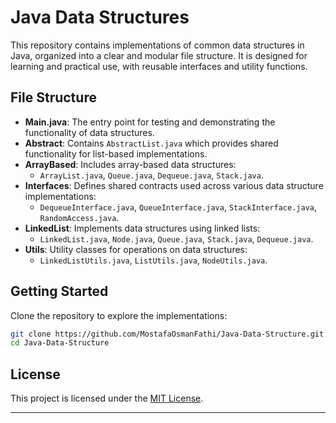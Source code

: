 # Java Data Structures

This repository contains implementations of common data structures in Java, organized into a clear and modular file structure. It is designed for learning and practical use, with reusable interfaces and utility functions.

## File Structure

- **Main.java**: The entry point for testing and demonstrating the functionality of data structures.
- **Abstract**: Contains `AbstractList.java` which provides shared functionality for list-based implementations.
- **ArrayBased**: Includes array-based data structures:
  - `ArrayList.java`, `Queue.java`, `Dequeue.java`, `Stack.java`.
- **Interfaces**: Defines shared contracts used across various data structure implementations:
  - `DequeueInterface.java`, `QueueInterface.java`, `StackInterface.java`, `RandomAccess.java`.
- **LinkedList**: Implements data structures using linked lists:
  - `LinkedList.java`, `Node.java`, `Queue.java`, `Stack.java`, `Dequeue.java`.
- **Utils**: Utility classes for operations on data structures:
  - `LinkedListUtils.java`, `ListUtils.java`, `NodeUtils.java`.

## Getting Started

Clone the repository to explore the implementations:

```bash
git clone https://github.com/MostafaOsmanFathi/Java-Data-Structure.git
cd Java-Data-Structure
```


## License

This project is licensed under the [MIT License](LICENSE).

---
